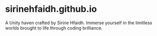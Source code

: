 # sirinehfaidh.github.io
A Unity haven crafted by Sirine Hfaidh. Immerse yourself in the limitless worlds brought to life through coding brilliance.
